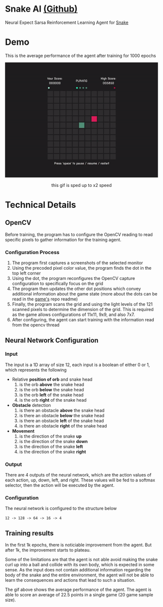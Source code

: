 # Snake AI [(Github)](https://github.com/lochungtin/SnakeAI)

Neural Expect Sarsa Reinforcement Learning Agent for [Snake](https://github.com/lochungtin/snake)

# Demo

This is the average performance of the agent after training for 1000 epochs

<p align='center'>
    <img src='./demo.gif'>
</p>
<p align='center'>
    this gif is sped up to x2 speed
</p>

# Technical Details

## OpenCV

Before training, the program has to configure the OpenCV reading to read specific pixels to gather information for the training agent.

### Configuration Process

1. The program first captures a screenshots of the selected monitor
2. Using the precoded pixel color value, the program finds the dot in the top left corner
3. Using the dot, the program reconfigures the OpenCV capture configuration to specifically focus on the grid
4. The program then updates the other dot positions which convey additional information about the game state (more about the dots can be read in the [game's](https://github.com/lochungtin/snake) repo readme)
5. Finally, the program scans the grid and using the light levels of the 121 scanned pixels to determine the dimension of the grid. This is required as the game allows configurations of 11x11, 9x9, and also 7x7.
6. After configuring, the agent can start training with the information read from the opencv thread

## Neural Network Configuration

### Input

The input is a 1D array of size 12, each input is a boolean of either 0 or 1, which represents the following

-   Relative **position of orb** and snake head
    1. is the orb **above** the snake head
    2. is the orb **below** the snake head
    3. is the orb **left** of the snake head
    4. is the orb **right** of the snake head
-   **Obstacle** detection
    1. is there an obstacle **above** the snake head
    2. is there an obstacle **below** the snake head
    3. is there an obstacle **left** of the snake head
    4. is there an obstacle **right** of the snake head
-   **Movement**
    1. is the direction of the snake **up**
    2. is the direction of the snake **down**
    3. is the direction of the snake **left**
    4. is the direction of the snake **right**

### Output

There are 4 outputs of the neural network, which are the action values of each action, up, down, left, and right. These values will be fed to a softmax selector, then the action will be executed by the agent.

### Configuration

The neural network is configured to the structure below

`12 -> 128 -> 64 -> 16 -> 4`

## Training results

In the first 1k epochs, there is noticiable improvement from the agent. But after 1k, the improvement starts to plateau.

Some of the limitations are that the agent is not able avoid making the snake curl up into a ball and collide with its own body, which is expected in some sense. As the input does not contain additional information regarding the body of the snake and the entire environment, the agent will not be able to learn the consequences and actions that lead to such a situation.

The gif above shows the average performance of the agent. The agent is able to score an average of 22.5 points in a single game (20 game sample size).
